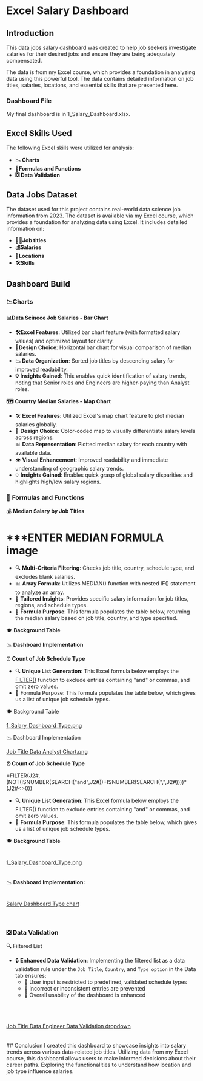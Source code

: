 # Excel Salary Dashboard

## Introduction  
This data jobs salary dashboard was created to help job seekers investigate salaries for their desired jobs and ensure they are being adequately compensated.

The data is from my Excel course, which provides a foundation in analyzing data using this powerful tool. The data contains detailed information on job titles, salaries, locations, and essential skills that are presented here.  
  
### Dashboard File  
  
My final dashboard is in 1_Salary_Dashboard.xlsx.  
  
## Excel Skills Used  
  
The following Excel skills were utilized for analysis:  

- **📉 Charts**
- **🧮Formulas and Functions**
- **❎ Data Validation**
  
## Data Jobs Dataset  
  
The dataset used for this project contains real-world data science job information from 2023. The dataset is available via my Excel course, which provides a foundation for analyzing data using Excel. It includes detailed information on:  
  
- **👨‍💼Job titles**
- **💰Salaries**
- **📍Locations**  
- **🛠️Skills**
  
## Dashboard Build
  
### 📉Charts  
  
**📊Data Scinece Job Salaries - Bar Chart**
  
  
- **🛠️Excel Features**: Utilized bar chart feature (with formatted salary values) and optimized layout for clarity.
- **🎨Design Choice**:  Horizontal bar chart for visual comparison of median salaries.
- **📉 Data Organization**: Sorted job titles by descending salary for improved readability.
- **💡 Insights Gained**: This enables quick identification of salary trends, noting that Senior roles and Engineers are higher-paying than Analyst roles.
  
**🗺️ Country Median Salaries - Map Chart**
  
  
  
  
- 🛠️ **Excel Features**: Utilized Excel's map chart feature to plot median salaries globally.  
- 🎨 **Design Choice**: Color-coded map to visually differentiate salary levels across regions.  
📊 **Data Representation**: Plotted median salary for each country with available data.  
- 👁️ **Visual Enhancement**: Improved readability and immediate understanding of geographic salary trends.
- 💡 **Insights Gained**: Enables quick grasp of global salary disparities and highlights high/low salary regions.  
  
### 🧮 **Formulas and Functions**  
  
💰 **Median Salary by Job Titles**
  
  # ***ENTER MEDIAN FORMULA image  
  
- 🔍 **Multi-Criteria Filtering**: Checks job title, country, schedule type, and excludes blank salaries.  
- 📊 **Array Formula**: Utilizes MEDIAN() function with nested IF() statement to analyze an array.  
- 🎯 **Tailored Insights**: Provides specific salary information for job titles, regions, and schedule types.  
- 🔢 **Formula Purpose**: This formula populates the table below, returning the median salary based on job title, country, and type specified.  
  
🍽️ **Background Table**
  
  
  
📉 **Dashboard Implementation**  
  
  
⏰ **Count of Job Schedule Type**  
  
  

- 🔍 **Unique List Generation**: This Excel formula below employs the <u>FILTER()</u> function to exclude entries containing "and" or commas, and omit zero values.  
- 🔢 Formula Purpose: This formula populates the table below, which gives us a list of unique job schedule types.  
  
🍽️ Background Table
  
  
<u>1_Salary_Dashboard_Type.png</u> 
  
  
📉 Dashboard Implementation

  <u>Job Title Data Analyst Chart.png</u> 
  
**⏰ Count of Job Schedule Type**  

=FILTER(J2#,(NOT(ISNUMBER(SEARCH("and",J2#))+ISNUMBER(SEARCH(",",J2#))))*(J2#<>0))  

- 🔍 **Unique List Generation**: This Excel formula below employs the FILTER() function to exclude entries containing "and" or commas, and omit zero values.  
- 🔢 **Formula Purpose**: This formula populates the table below, which gives us a list of unique job schedule types.  
  
🍽️ **Background Table**
<br>
<br>
<br>
<u>1_Salary_Dashboard_Type.png</u>
<br>
<br>
<br>
📉 **Dashboard Implementation:**
<br>
<br>
<br>
<u>Salary Dashboard Type chart</u>
<br>
<br>
<br>
### ❎ **Data Validation**  

🔍 Filtered List
  
- 🔒 **Enhanced Data Validation**: Implementing the filtered list as a data validation rule under the ```Job Title```, ```Country```, and ```Type option``` in the Data tab ensures:  
  - 🎯 User input is restricted to predefined, validated schedule types  
  - 🚫 Incorrect or inconsistent entries are prevented  
  - 👥 Overall usability of the dashboard is enhanced  
<br>
<br>
<br>
<u>Job Title Data Engineer Data Validation dropdown</u>
<br>
<br>
<br>
## Conclusion  
I created this dashboard to showcase insights into salary trends across various data-related job titles. Utilizing data from my Excel course, this dashboard allows users to make informed decisions about their career paths. Exploring the functionalities to understand how location and job type influence salaries.